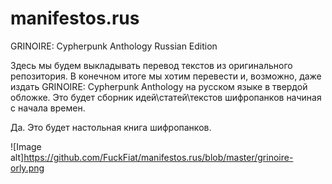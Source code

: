 # manifestos.rus

GRINOIRE: Cypherpunk Anthology Russian Edition

Здесь мы будем выкладывать перевод текстов из оригинального репозитория. В конечном итоге мы хотим перевести и, возможно, даже издать GRINOIRE: Cypherpunk Anthology на русском языке в твердой обложке. Это будет сборник идей\статей\текстов шифропанков начиная с начала времен.

Да. Это будет настольная книга шифропанков.

![Image alt]https://github.com/FuckFiat/manifestos.rus/blob/master/grinoire-orly.png
